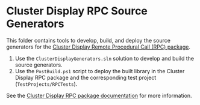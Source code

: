 # Cluster Display RPC Source Generators

This folder contains tools to develop, build, and deploy the source generators for the [Cluster Display Remote Procedural Call (RPC) package](../source/com.unity.cluster-display.rpc).

1. Use the `ClusterDisplayGenerators.sln` solution to develop and build the source generators.
2. Use the `PostBuild.ps1` script to deploy the built library in the Cluster Display RPC package and the corresponding test project (`TestProjects/RPCTests`).

See the [Cluster Display RPC package documentation](../source/com.unity.cluster-display.rpc/Documentation~/index.md) for more information.
